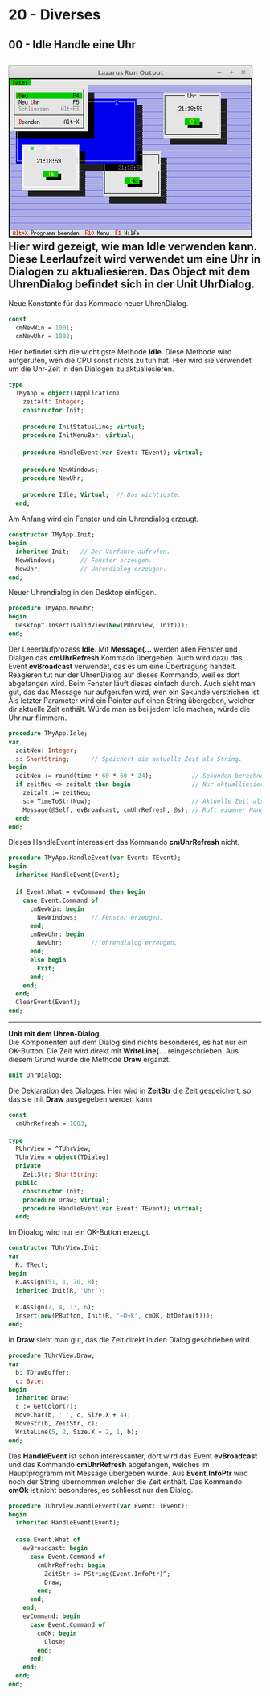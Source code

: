 # 20 - Diverses
## 00 - Idle Handle eine Uhr

![image.png](image.png)
Hier wird gezeigt, wie man <b>Idle</b> verwenden kann.
Diese Leerlaufzeit wird verwendet um eine Uhr in Dialogen zu aktualiesieren.
Das Object mit dem UhrenDialog befindet sich in der Unit <b>UhrDialog</b>.
---
Neue Konstante für das Kommado neuer UhrenDialog.

```pascal
const
  cmNewWin = 1001;
  cmNewUhr = 1002;
```

Hier befindet sich die wichtigste Methode <b>Idle</b>.
Diese Methode wird aufgerufen, wen die CPU sonst nichts zu tun hat.
Hier wird sie verwendet um die Uhr-Zeit in den Dialogen zu aktualiesieren.

```pascal
type
  TMyApp = object(TApplication)
    zeitalt: Integer;
    constructor Init;

    procedure InitStatusLine; virtual;
    procedure InitMenuBar; virtual;

    procedure HandleEvent(var Event: TEvent); virtual;

    procedure NewWindows;
    procedure NewUhr;

    procedure Idle; Virtual;  // Das wichtigste.
  end;
```

Am Anfang wird ein Fenster und ein Uhrendialog erzeugt.

```pascal
constructor TMyApp.Init;
begin
  inherited Init;   // Der Vorfahre aufrufen.
  NewWindows;       // Fenster erzeugen.
  NewUhr;           // Uhrendialog erzeugen.
end;
```

Neuer Uhrendialog in den Desktop einfügen.

```pascal
procedure TMyApp.NewUhr;
begin
  Desktop^.Insert(ValidView(New(PUhrView, Init)));
end;
```

Der Leeerlaufprozess <b>Idle</b>.
Mit <b>Message(...</b> werden allen Fenster und Dialgen das <b>cmUhrRefresh</b> Kommado übergeben.
Auch wird dazu das Event <b>evBroadcast</b> verwendet, das es um eine Übertragung handelt.
Reagieren tut nur der UhrenDialog auf dieses Kommando, weil es dort abgefangen wird.
Beim Fenster läuft dieses einfach durch.
Auch sieht man gut, das das Message nur aufgerufen wird, wen ein Sekunde verstrichen ist.
Als letzter Parameter wird ein Pointer auf einen String übergeben, welcher dir aktuelle Zeit enthält.
Würde man es bei jedem Idle machen, würde die Uhr nur flimmern.

```pascal
procedure TMyApp.Idle;
var
  zeitNeu: Integer;
  s: ShortString;      // Speichert die aktuelle Zeit als String.
begin
  zeitNeu := round(time * 60 * 60 * 24);           // Sekunden berechnen.
  if zeitNeu <> zeitalt then begin                 // Nur aktualliesieren wen ein Sek. vorbei.
    zeitalt := zeitNeu;
    s:= TimeToStr(Now);                            // Aktuelle Zeit als String.
    Message(@Self, evBroadcast, cmUhrRefresh, @s); // Ruft eigener HandleEvent auf.
  end;
end;
```

Dieses HandleEvent interessiert das Kommando <b>cmUhrRefresh</b> nicht.

```pascal
procedure TMyApp.HandleEvent(var Event: TEvent);
begin
  inherited HandleEvent(Event);

  if Event.What = evCommand then begin
    case Event.Command of
      cmNewWin: begin
        NewWindows;    // Fenster erzeugen.
      end;
      cmNewUhr: begin
        NewUhr;        // Uhrendialog erzeugen.
      end;
      else begin
        Exit;
      end;
    end;
  end;
  ClearEvent(Event);
end;
```

---
<b>Unit mit dem Uhren-Dialog.</b>
<br>
Die Komponenten auf dem Dialog sind nichts besonderes, es hat nur ein OK-Button.
Die Zeit wird direkt mit <b>WriteLine(...</b> reingeschrieben.
Aus diesem Grund wurde die Methode <b>Draw</b> ergänzt.

```pascal
unit UhrDialog;

```

Die Deklaration des Dialoges.
Hier wird in <b>ZeitStr</b> die Zeit gespeichert, so das sie mit <b>Draw</b> ausgegeben werden kann.

```pascal
const
  cmUhrRefresh = 1003;

type
  PUhrView = ^TUhrView;
  TUhrView = object(TDialog)
  private
    ZeitStr: ShortString;
  public
    constructor Init;
    procedure Draw; Virtual;
    procedure HandleEvent(var Event: TEvent); virtual;
  end;

```

Im Dioalog wird nur ein OK-Button erzeugt.

```pascal
constructor TUhrView.Init;
var
  R: TRect;
begin
  R.Assign(51, 1, 70, 8);
  inherited Init(R, 'Uhr');

  R.Assign(7, 4, 13, 6);
  Insert(new(PButton, Init(R, '~O~k', cmOK, bfDefault)));
end;

```

In <b>Draw</b> sieht man gut, das die Zeit direkt in den Dialog geschrieben wird.

```pascal
procedure TUhrView.Draw;
var
  b: TDrawBuffer;
  c: Byte;
begin
  inherited Draw;
  c := GetColor(7);
  MoveChar(b, ' ', c, Size.X + 4);
  MoveStr(b, ZeitStr, c);
  WriteLine(5, 2, Size.X + 2, 1, b);
end;

```

Das <b>HandleEvent</b> ist schon interessanter, dort wird das Event <b>evBroadcast</b> und
das Kommando <b>cmUhrRefresh</b> abgefangen, welches im Hauptprogramm mit Message übergeben wurde.
Aus <b>Event.InfoPtr</b> wird noch der String übernommen welcher die Zeit enthält.
Das Kommando <b>cmOk</b> ist nicht besonderes, es schliesst nur den Dialog.

```pascal
procedure TUhrView.HandleEvent(var Event: TEvent);
begin
  inherited HandleEvent(Event);

  case Event.What of
    evBroadcast: begin
      case Event.Command of
        cmUhrRefresh: begin
          ZeitStr := PString(Event.InfoPtr)^;
          Draw;
        end;
      end;
    end;
    evCommand: begin
      case Event.Command of
        cmOK: begin
          Close;
        end;
      end;
    end;
  end;
end;

```


